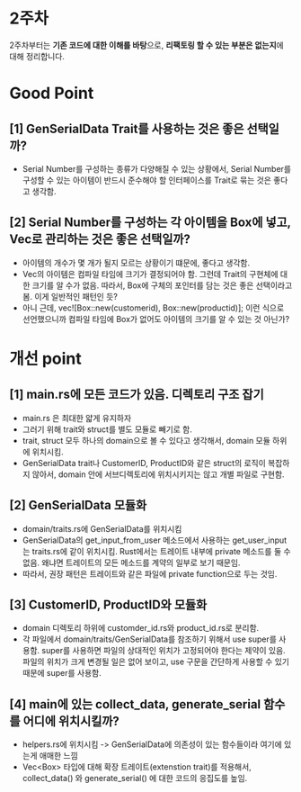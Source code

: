 # 2주차
2주차부터는 **기존 코드에 대한 이해를 바탕**으로, **리팩토링 할 수 있는 부분은 없는지**에 대해 정리합니다.

# Good Point
## [1] GenSerialData Trait를 사용하는 것은 좋은 선택일까?
- Serial Number를 구성하는 종류가 다양해질 수 있는 상황에서, Serial Number를 구성할 수 있는 아이템이 반드시 준수해야 할 인터페이스를 Trait로 묶는 것은 좋다고 생각함.

## [2] Serial Number를 구성하는 각 아이템을 Box에 넣고, Vec로 관리하는 것은 좋은 선택일까?
- 아이템의 개수가 몇 개가 될지 모르는 상황이기 떄문에, 좋다고 생각함.
- Vec의 아이템은 컴파일 타임에 크기가 결정되어야 함. 그런데 Trait의 구현체에 대한 크기를 알 수가 없음. 따라서, Box에 구체의 포인터를 담는 것은 좋은 선택이라고 봄. 이게 일반적인 패턴인 듯?
- 아니 근데, vec![Box::new(customerid), Box::new(productid)]; 이런 식으로 선언했으니까 컴파일 타임에 Box가 없어도 아이템의 크기를 알 수 있는 것 아닌가?

# 개선 point
## [1] main.rs에 모든 코드가 있음. 디렉토리 구조 잡기
- main.rs 은 최대한 얇게 유지하자
- 그러기 위해 trait와 struct를 별도 모듈로 빼기로 함.
- trait, struct 모두 하나의 domain으로 볼 수 있다고 생각해서, domain 모듈 하위에 위치시킴.
- GenSerialData trait나 CustomerID, ProductID와 같은 struct의 로직이 복잡하지 않아서, domain 안에 서브디렉토리에 위치시키지는 않고 개별 파일로 구현함.

## [2] GenSerialData 모듈화
- domain/traits.rs에 GenSerialData를 위치시킴
- GenSerialData의 get_input_from_user 메소드에서 사용하는 get_user_input는 traits.rs에 같이 위치시킴. Rust에서는 트레이트 내부에 private 메소드를 둘 수 없음. 왜냐면 트레이트의 모든 메소드를 계약의 일부로 보기 때문임.
- 따라서, 권장 패턴은 트레이트와 같은 파일에 private function으로 두는 것임.

## [3] CustomerID, ProductID와 모듈화
- domain 디렉토리 하위에 customder_id.rs와 product_id.rs로 분리함.
- 각 파일에서 domain/traits/GenSerialData를 참조하기 위해서 use super를 사용함. super를 사용하면 파일의 상대적인 위치가 고정되어야 한다는 제약이 있음. 파일의 위치가 크게 변경될 일은 없어 보이고, use 구문을 간단하게 사용할 수 있기 때문에 super를 사용함.


## [4] main에 있는 collect_data, generate_serial 함수를 어디에 위치시킬까?
- helpers.rs에 위치시킴 -> GenSerialData에 의존성이 있는 함수들이라 여기에 있는게 애매한 느낌
- Vec<Box<dyn GenSerialData>> 타입에 대해 확장 트레이트(extenstion trait)를 적용해서, collect_data() 와 generate_serial() 에 대한 코드의 응집도를 높임.
